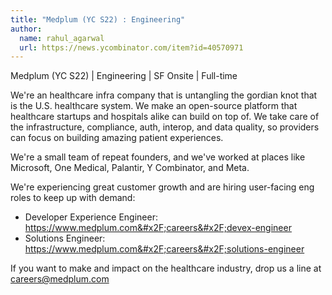 ```yaml
---
title: "Medplum (YC S22) : Engineering"
author:
  name: rahul_agarwal
  url: https://news.ycombinator.com/item?id=40570971
---
```

Medplum (YC S22) | Engineering | SF Onsite | Full-time

We&#x27;re an healthcare infra company that is untangling the gordian knot that is the U.S. healthcare system. We make an open-source platform that healthcare startups and hospitals alike can build on top of. We take care of the infrastructure, compliance, auth, interop, and data quality, so providers can focus on building amazing patient experiences.

We&#x27;re a small team of repeat founders, and we&#x27;ve worked at places like Microsoft, One Medical, Palantir, Y Combinator, and Meta.

We&#x27;re experiencing great customer growth and are hiring user-facing eng roles to keep up with demand:

* Developer Experience Engineer: <a href="https:&#x2F;&#x2F;www.medplum.com&#x2F;careers&#x2F;devex-engineer">https:&#x2F;&#x2F;www.medplum.com&#x2F;careers&#x2F;devex-engineer</a>
* Solutions Engineer: <a href="https:&#x2F;&#x2F;www.medplum.com&#x2F;careers&#x2F;solutions-engineer">https:&#x2F;&#x2F;www.medplum.com&#x2F;careers&#x2F;solutions-engineer</a>

If you want to make and impact on the healthcare industry, drop us a line at careers@medplum.com
